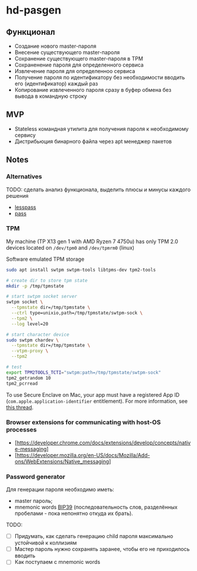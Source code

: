 # hd-pasgen

## Функционал

- Создание нового master-пароля
- Внесение существующего master-пароля
- Сохранение существующего master-пароля в TPM
- Сохраненение пароля для определенного сервиса
- Извлечение пароля для определенноо сервиса
- Получение пароля по идентификатору без необходимости вводить его (идентификатор) каждый раз
- Копирование извлеченного пароля сразу в буфер обмена без вывода в командную строку

## MVP

- Stateless командная утилита для получения пароля к необходимому сервису
- Дистрибьюция бинарного файла через apt менеджер пакетов

## Notes

### Alternatives

TODO: сделать анализ функционала, выделить плюсы и минусы каждого решения

- [lesspass](https://github.com/lesspass/lesspass)
- [pass](https://www.passwordstore.org/)

### TPM

My machine (TP X13 gen 1 with AMD Ryzen 7 4750u) has only TPM 2.0 devices located on `/dev/tpm0` and `/dev/tpmrm0` (linux)

Software emulated TPM storage

```sh
sudo apt install swtpm swtpm-tools libtpms-dev tpm2-tools
```

```sh
# create dir to store tpm state
mkdir -p /tmp/tpmstate

# start swtpm socket server
swtpm socket \
  --tpmstate dir=/tmp/tpmstate \
  --ctrl type=unixio,path=/tmp/tpmstate/swtpm-sock \
  --tpm2 \
  --log level=20

# start character device
sudo swtpm chardev \
  --tpmstate dir=/tmp/tpmstate \
  --vtpm-proxy \
  --tpm2

# test
export TPM2TOOLS_TCTI="swtpm:path=/tmp/tpmstate/swtpm-sock"
tpm2_getrandom 10
tpm2_pcrread
```

To use Secure Enclave on Mac, your app must have a registered App ID (`com.apple.application-identifier` entitlement). For more information, see [this thread](https://developer.apple.com/forums/thread/728150).

### Browser extensions for communicating with host-OS processes

- [https://developer.chrome.com/docs/extensions/develop/concepts/native-messaging]
- [https://developer.mozilla.org/en-US/docs/Mozilla/Add-ons/WebExtensions/Native_messaging]

### Password generator

Для генерации пароля необходимо иметь:
  - master пароль; 
  - mnemonic words [BIP39](https://github.com/bitcoin/bips/blob/master/bip-0039.mediawiki) (последовательность слов, разделённых пробелами - пока непонятно откуда их брать).

TODO: 
- [ ] Придумать, как сделать генерацию child пароля максимально устойчивой к коллизиям
- [ ] Мастер пароль нужно сохранять заранее, чтобы его не приходилось вводить
- [ ] Как поступаем с mnemonic words